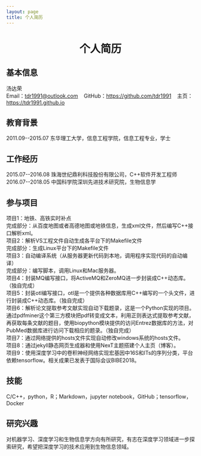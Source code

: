 ```yaml
---
layout: page
title: 个人简历
---
```

# <center>个人简历</center>

## 基本信息

汤达荣   
Email：tdr1991@outlook.com &nbsp;&nbsp; GitHub：<https://github.com/tdr1991> &nbsp;&nbsp; 主页：<https://tdr1991.github.io>

## 教育背景

2011.09--2015.07 东华理工大学，信息工程学院，信息工程专业，学士

## 工作经历

2015.07--2016.08 珠海世纪鼎利科技股份有限公司，C++软件开发工程师  
2016.07--2018.05 中国科学院深圳先进技术研究院，生物信息学

## 参与项目

项目1：地铁、高铁实时补点  
完成部分：从百度地图或者高德地图或地铁信息，生成xml文件，然后编写C++接口解析xml。  
项目2：解析VS工程文件自动生成各平台下的Makefile文件  
完成部分：生成Linux平台下的Makefile文件  
项目3：自动编译系统（从服务器更新代码到本地，调用程序实现代码的自动编译）  
完成部分：编写脚本，调用Linux和Mac服务器。  
项目4：封装MQ编写接口，将ActiveMQ和ZeroMQ进一步封装成C++动态库。（独自完成）  
项目5：封装otl编写接口，otl是一个提供各种数据库用C++编写的一个头文件，进行封装成C++动态库。（独自完成）  
项目6：解析论文提取参考文献实现自动下载题录，这是一个Python实现的项目。通过pdfminer这个第三方模块把pdf转变成文本，利用正则表达式提取参考文献，再获取每条文献的题目，使用biopython模块提供的访问Entrez数据库的方法，对PubMed数据库进行访问下载相应的题录。（独自完成）  
项目7：通过网络提供的hosts文件实现自动修改windows系统的hosts文件。  
项目8：通过jekyll静态网页生成器和使用NexT主题搭建个人主页（博客）。  
项目9：使用深度学习中的卷积神经网络实现宏基因中16S和ITs的序列分类，平台依赖tensorflow。相关成果已发表于国际会议BIBE2018。

## 技能

C/C++，python，R；Markdown，jupyter notebook，GitHub；tensorflow，Docker

## 研究兴趣

对机器学习、深度学习和生物信息学方向有所研究，有志在深度学习领域进一步探索研究，希望把深度学习的技术应用到生物信息领域。

